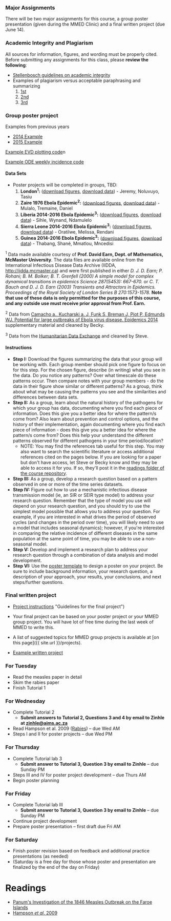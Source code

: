 <div markdown="1">

### Major Assignments

There will be two major assignments for this course, a group poster presentation (given during the MMED Clinic) and a final written project (due June 14).

### Academic Integrity and Plagiarism

All sources for information, figures, and wording must be properly cited. Before submitting any assignments for this class, please **review the following**:

- [Stellenbosch guidelines on academic integrity](http://www.sun.ac.za/english/faculty/education/Documents/plagiaat_nov2010_eng.pdf)
- Examples of plagiarism versus acceptable paraphrasing and summarizing
  1.  [1st](http://www.lib.usm.edu/legacy/plag/paraphrasing.php)
  2.  [2nd](https://integrity.mit.edu/handbook/academic-writing/avoiding-plagiarism-paraphrasing)
  3. [3rd](http://writing.wisc.edu/Handbook/QPA_paraphrase.html)

### Group poster project

Examples from previous years

- [2014 Example]({{page.repo}}/blob/master/projectData/KathleenKagisoPoster.pdf?raw=true)
- [2015 Example]({{page.repo}}/blob/master/projectData/WhoopingCoughOntario2.pdf?raw=true)

[Example EVD plotting code]({{page.repo}}/blob/master/projectData/examplePlottingCode.R?raw=true)n

[Example ODE weekly incidence code ](https://raw.githubusercontent.com/ICI3D/RTutorials/master/seir_cumInc.R)

#### Data Sets

- Poster projects will be completed in groups, TBD:
    1. **London<sup>1</sup>:** ([download figures]({{page.repo}}/blob/master/projectData/figsLondon.pdf?raw=true), [download data]({{page.repo}}/blob/master/projectData/dataLondon.Rdata?raw=true)) - Jeremy, Noluvuyo, Tasiu
    2. **Zaire 1976 Ebola Epidemic<sup>2</sup>:** ([download figures]({{page.repo}}/blob/master/projectData/figsZaireEbola.pdf?raw=true), [download data]({{page.repo}}/blob/master/projectData/dataZaireEbola.Rdata?raw=true)) - Mulalo, Tremaine, Daniel
    3. **Liberia 2014-2016 Ebola Epidemic<sup>3</sup>:** ([download figures]({{page.repo}}/blob/master/projectData/LiberiaEVD.pdf?raw=true), [download data]({{page.repo}}/blob/master/projectData/WAevddat.Rdata?raw=true)) - Sihle, Wynand, Ndamulelo
    4. **Sierra Leone 2014-2016 Ebola Epidemic<sup>3</sup>:** ([download figures]({{page.repo}}/blob/master/projectData/SLEVD.pdf?raw=true), [download data]({{page.repo}}/blob/master/projectData/WAevddat.Rdata?raw=true)) - Oratilwe, Melissa, Rendani
    5. **Guinea 2014-2016 Ebola Epidemic<sup>3</sup>:** ([download figures]({{page.repo}}/blob/master/projectData/GuineaEVD.pdf?raw=true), [download data]({{page.repo}}/blob/master/projectData/WAevddat.Rdata?raw=true)) - Thabang, Shané, Mmatlou, Mncedisi

<sup>1</sup> Data made available courtesy of **Prof. David Earn, Dept. of Mathematics, McMaster University**. The data files are available online from the International Infectious Disease Data Archive (IIDDA, <http://iidda.mcmaster.ca>) and were first published in either *D. J. D. Earn; P. Rohani; B. M. Bolker; B. T. Grenfell (2000) A simple model for complex dynamical transitions in epidemics Science 287(5453): 667-670.* or *C. T. Bauch and D. J. D. Earn (2003) Transients and Attractors in Epidemics. Proceedings of the Royal Society of London Series B 270:1573-1578.* **Note that use of these data is only permitted for the purposes of this course, and any outside use must receive prior approval from Prof. Earn.**

<sup>2</sup> Data from [Camacho a., Kucharski a. J, Funk S, Breman J, Piot P, Edmunds WJ. Potential for large outbreaks of Ebola virus disease. Epidemics 2014](http://linkinghub.elsevier.com/retrieve/pii/S1755436514000528) supplementary material and cleaned by Becky.

<sup>3</sup> Data from the [Humanitarian Data Exchange](https://data.humdata.org/dataset/rowca-ebola-cases) and cleaned by Steve.

#### Instructions

- **Step I:** Download the figures summarizing the data that your group will be working with. Each group member should pick one figure to focus on for this step. For the chosen figure, describe (in writing) what you see in the data. Do you notice any patterns? Over what timescale do these patterns occur. Then compare notes with your group members - do the data in their figure show similar or different patterns? As a group, think about what may be causing the patterns you see and the similarities and differences between data sets.
- **Step II:** As a group, learn about the natural history of the pathogens for which your group has data, documenting where you find each piece of information. Does this give you a better idea for where the pattern/s come from? Also learn about prevention and control options, and the history of their implementation, again documenting where you find each piece of information - does this give you a better idea for where the pattern/s come from? Does this help your understand the different patterns observed for different pathogens in your time period/location?
    - NOTE: You may find the references tab useful for this step. You may also want to search the scientific literature or access additional references cited on the pages below. If you are looking for a paper but don't have access, let Steve or Becky know and they may be able to access it for you. If so, they'll post it in the [readings folder of the course repository]({{page.repo}}/blob/master/readings).
- **Step III:** As a group, develop a research question based on a pattern observed in one or more of the time series datasets.
- **Step IV:** Figure out how to use a mechanistic infectious disease transmission model (ie, an SIR or SEIR type model) to address your research question. Remember that the type of model you use will depend on your research question, and you should try to use the simplest model possible that allows you to address your question. For example, if you are interested in what drives the period of observed cycles (and changes in the period over time), you will likely need to use a model that includes seasonal dynamics); however, if you're interested in comparing the relative incidence of different diseases in the same population at the same point of time, you may be able to use a non-seasonal model.
- **Step V:** Develop and implement a research plan to address your research question through a combination of data analysis and model development.
- **Step VI:** Use the [poster template]({{page.repo}}/blob/master/assignments/PosterTemplate.pptx) to design a poster on your project. Be sure to include background information, your research question, a description of your approach, your results, your conclusions, and next steps/further questions.

### Final written project

- [Project instructions](./Project_guidelines_2017.pdf) "Guidelines for the final project")
- Your final project can be based on your poster project or your MMED group project. You will have lot of free time during the last week of MMED to write this.
- A list of suggested topics for MMED group projects is available at [on this page]({{ site.url }}/projects).

- [Example written project]({{page.repo}}/blob/master/assignments/LourensTrachoma2013.pdf?raw=true)

### For Tuesday

- Read the measles paper in detail
- Skim the rabies paper
- Finish Tutorial 1

### For Wednesday

- Complete Tutorial 2
    - **Submit answers to Tutorial 2, Questions 3 and 4 by email to Zinhle at zinhle@aims.ac.za**
- Read Hampson et al. 2009 ([Rabies]({{page.repo}}/blob/master/readings/Hampson2009.pdf?raw=true)) – due Wed AM
- Steps I and II for poster projects – due Wed PM

### For Thursday

- Complete Tutorial lab 3
    - **Submit answer to Tutorial 3, Question 3 by email to Zinhle** – due Sunday PM
- Steps III and IV for poster project development – due Thurs AM
- Begin poster planning

### For Friday

- Complete Tutorial lab III
    - **Submit answer to Tutorial 3, Question 3 by email to Zinhle** – due Sunday PM
- Continue project development
- Prepare poster presentation – first draft due Fri AM

### For Saturday

- Finish poster revision based on feedback and additional practice presentations (as needed)
- (Saturday is a free day for those whose poster and presentation are finalized by the end of the day on Friday)

Readings
========

- [Panum's Investigation of the 1846 Measles Outbreak on the Faroe Islands](./panum.html)
- [Hampson *et al*. 2009]({{page.repo}}/blob/master/readings/Hampson2009.pdf?raw=true)

</div>
